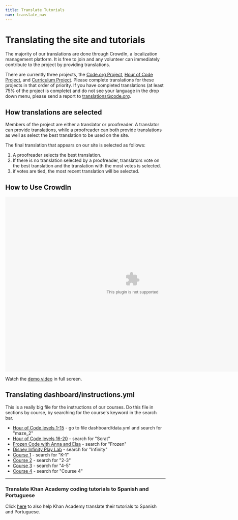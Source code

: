 ```yaml
---
title: Translate Tutorials
nav: translate_nav
---
```


# Translating the site and tutorials
The majority of our translations are done through CrowdIn, a localization management platform. It is free to join and any volunteer can immediately contribute to the project by providing translations.

There are currently three projects, the [Code.org Project](https://crowdin.com/project/codeorg), [Hour of Code Project](https://crowdin.com/project/hour-of-code), and [Curriculum Project](https://crowdin.com/project/lesson-plans). Please complete translations for these projects in that order of priority. If you have completed translations (at least 75% of the project is complete) and do not see your language in the drop down menu, please send a report to translations@code.org.


## How translations are selected

Members of the project are either a translator or proofreader. A translator can provide translations, while a proofreader can both provide translations as well as select the best translation to be used on the site.

The final translation that appears on our site is selected as follows:

1. A proofreader selects the best translation.
2. If there is no translation selected by a proofreader, translators vote on the best translation and the translation with the most votes is selected.
3. if votes are tied, the most recent translation will be selected.


## How to Use CrowdIn

<embed src="/files/crowdin.swf" width=800 height=550 />

Watch the [demo video](/files/crowdin.swf) in full screen.


## Translating dashboard/instructions.yml
This is a really big file for the instructions of our courses. Do this file in sections by course, by searching for the course's keyword in the search bar.

* [Hour of Code levels 1-15](http://studio.code.org/hoc/1) - go to file dashboard/data.yml and search for "maze_2"
* [Hour of Code levels 16-20](http://studio.code.org/hoc/16) - search for "Scrat"
* [Frozen Code with Anna and Elsa](http://studio.code.org/s/frozen) - search for "Frozen"
* [Disney Infinity Play Lab](http://studio.code.org/s/infinity) - search for "Infinity"
* [Course 1](http://studio.code.org/s/course1) - search for "K-1"
* [Course 2](http://studio.code.org/s/course2) - search for "2-3"
* [Course 3](http://studio.code.org/s/course2) - search for "4-5"
* [Course 4](http://studio.code.org/s/course4) - search for "Course 4"

 
---

### Translate Khan Academy coding tutorials to Spanish and Portuguese
Click [here](http://cs-blog.khanacademy.org/2013/10/ayuda-traducir-nuestro-curriculo-en.html) to also help Khan Academy translate their tutorials to Spanish and Portuguese.
